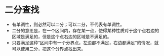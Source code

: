 # 二分查找

- 有单调性，则必然可以二分；可以二分，不代表有单调性。
- 二分的意思是，在一个区间内，存在某一点，使得某种性质对于这个点右边的区域是满足的，但是这个点右边的区域是不满足的。
- 只要满足这种“区间中有一个分界点，左边都不满足，右边都满足”的情况，就可以使用二分，把这个分界点找出来。
